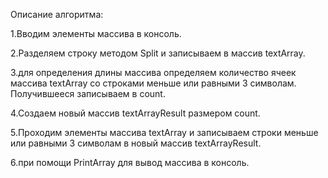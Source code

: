 Описание алгоритма:

1.Вводим элементы массива в консоль.

2.Разделяем строку методом Split и записываем в массив textArray.

3.для определения длины массива определяем количество ячеек массива textArray со строками меньше или равными 3 символам. Получившееся записываем в count.

4.Создаем новый массив textArrayResult размером count.

5.Проходим элементы массива textArray и записываем строки меньше или равными 3 символам в новый массив textArrayResult.

6.при помощи  PrintArray для вывод массива в консоль.
